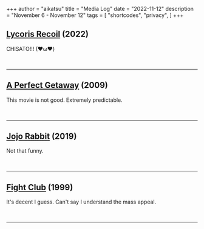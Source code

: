 +++
author = "aikatsu"
title = "Media Log"
date = "2022-11-12"
description = "November 6 - November 12"
tags = [
    "shortcodes",
    "privacy",
]
+++

## [Lycoris Recoil](https://anidb.net/anime/17097) (2022)
<!--more-->
CHISATO!!! (❤ω❤)

<br>

---

## [A Perfect Getaway](https://www.imdb.com/title/tt0971209/) (2009)
This movie is not good. Extremely predictable.

<br>

---

## [Jojo Rabbit](https://www.imdb.com/title/tt2584384/) (2019)
Not that funny.

<br>

---

## [Fight Club](https://www.imdb.com/title/tt0137523/) (1999)
It's decent I guess. Can't say I understand the mass appeal.

<br>

---

<br>


